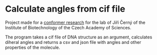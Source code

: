 # Calculate angles from cif file
Project made for a [conformer research](https://blackbox.ibt.biocev.org/devel/conformers_cif.php?cifcode=1hmh) for the lab of Jiří Černý of the Institute of Biotechnology of the Czech Academy of Sciences.

The program takes a cif file of DNA structure as an argument, calculates diheral angles and returns a csv and json file with angles and other properties of the molecule. 
